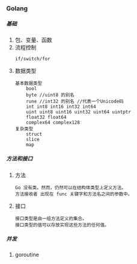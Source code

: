 ### Golang

##### 基础
1. 包、变量、函数
2. 流程控制
    ```
    if/switch/for
    ```
3. 数据类型
    ```
    基本数据类型
        bool
        byte //uint8 的别名
        rune //int32 的别名 //代表一个Unicode码
        int int8 int16 int32 int64
        uint uint8 uint16 uint32 uint64 uintptr
        float32 float64
        complex64 complex128
    复杂类型
        struct
        slice
        map
    ```

##### 方法和接口
1. 方法
    ```
    Go 没有类。然而，仍然可以在结构体类型上定义方法。
    方法接收者 出现在 func 关键字和方法名之间的参数中。
    ```
2. 接口
    ```
    接口类型是由一组方法定义的集合。
    接口类型的值可以存放实现这些方法的任何值。
    ```

##### 并发
1. goroutine

